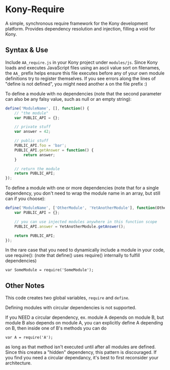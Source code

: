 # Kony-Require
A simple, synchronous require framework for the Kony development platform. Provides dependency resolution and injection, filling a void for Kony.

## Syntax & Use
Include `AA_require.js` in your Kony project under `modules/js`. Since Kony loads and executes JavaScript files using an ascii value sort on filenames, the `AA_` prefix helps ensure this file executes before any of your own module definitions try to register themselves. If you see errors along the lines of "define is not defined", you might need another `A` on the file prefix :)

To define a module with no dependencies (note that the second parameter can also be any falsy value, such as null or an empty string):

```JavaScript
define('ModuleName', [], function() {
	// "the module"
	var PUBLIC_API = {};

	// private stuff
	var answer = 42;

	// public stuff
	PUBLIC_API.foo = 'bar';
	PUBLIC_API.getAnswer = function() {
		return answer;
	}

	// return the module
	return PUBLIC_API;
});
```

To define a module with one or more dependencies (note that for a single dependency, you don't need to wrap the module name in an array, but still can if you choose):

```JavaScript
define('ModuleName', ['OtherModule', 'YetAnotherModule'], function(OtherModule, YetAnotherModule) {
	var PUBLIC_API = {};

	// you can use injected modules anywhere in this function scope
	PUBLIC_API.answer = YetAnotherModule.getAnswer();

	return PUBLIC_API;
});
```

In the rare case that you need to dynamically include a module in your code, use require():
(note that define() uses require() internally to fulfill dependencies)

	var SomeModule = require('SomeModule');


## Other Notes

This code creates two global variables, `require` and `define`.

Defining modules with circular dependencies is not supported.

If you NEED a circular dependency, ex. module A depends on module B, but module B also depends on module A, you can explicitly define A depending on B, then inside one of B's methods you can do

	var A = require('A');

as long as that method isn't executed until after all modules are defined. Since this creates a "hidden" dependency, this pattern is discouraged. If you find you need a circular dependancy, it's best to first reconsider your architecture.
